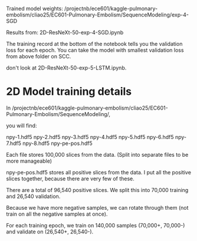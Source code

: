 
Trained model weights: /projectnb/ece601/kaggle-pulmonary-embolism/cliao25/EC601-Pulmonary-Embolism/SequenceModeling/exp-4-SGD

Results from: 2D-ResNeXt-50-exp-4-SGD.ipynb

The training record at the bottom of the notebook tells you the validation loss for each epoch. You can take the model with smallest validation loss from above folder on SCC.

don't look at 2D-ResNeXt-50-exp-5-LSTM.ipynb.

2D Model training details
========================
In /projectnb/ece601/kaggle-pulmonary-embolism/cliao25/EC601-Pulmonary-Embolism/SequenceModeling/,

you will find:

npy-1.hdf5
npy-2.hdf5
npy-3.hdf5
npy-4.hdf5
npy-5.hdf5
npy-6.hdf5
npy-7.hdf5
npy-8.hdf5
npy-pe-pos.hdf5

Each file stores 100,000 slices from the data. (Split into separate files to be more manageable)

npy-pe-pos.hdf5 stores all positive slices from the data. I put all the positive slices together, because there are very few of these.

There are a total of 96,540 positive slices.
We split this into 70,000 training and 26,540 validation.

Because we have more negative samples, we can rotate through them (not train on all the negative samples at once).

For each training epoch, we train on 140,000 samples (70,000+, 70,000-) and validate on (26,540+, 26,540-).
